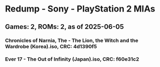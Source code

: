 # Redump - Sony - PlayStation 2 MIAs
## Games: 2, ROMs: 2, as of 2025-06-05

### Chronicles of Narnia, The - The Lion, the Witch and the Wardrobe (Korea).iso, CRC: 4d1390f5
### Ever 17 - The Out of Infinity (Japan).iso, CRC: f60e31c2
